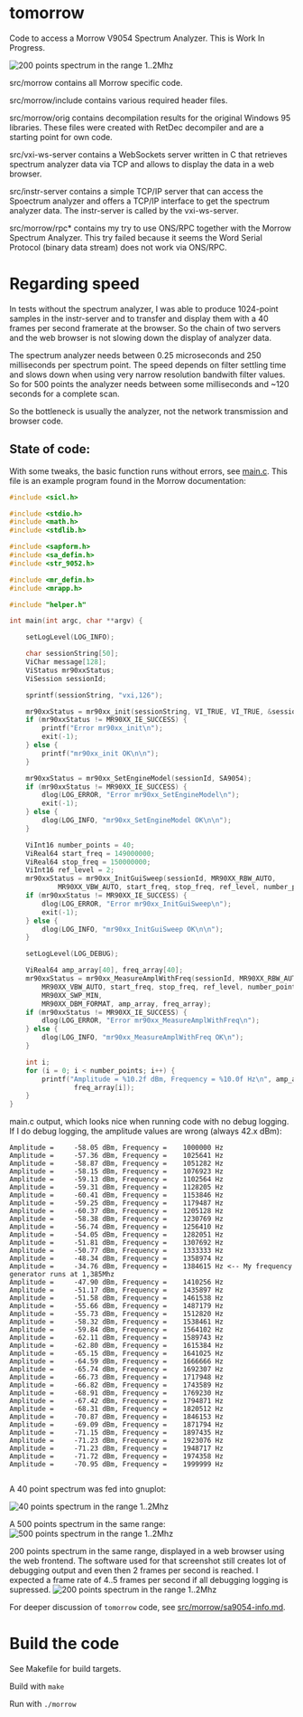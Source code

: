 # tomorrow

Code to access a Morrow V9054 Spectrum Analyzer. This is Work In Progress.

![200 points spectrum in the range 1..2Mhz](doc/browser001.png "200 points spectrum in the range 1..2Mhz, visualized in web browser, refreshed at 2 frames per second")


src/morrow contains all Morrow specific code. 

src/morrow/include contains various required header files.

src/morrow/orig contains decompilation results for the original Windows 95 libraries. These files were created with RetDec decompiler and are a starting point for own code.

src/vxi-ws-server contains a WebSockets server written in C that retrieves spectrum analyzer data via TCP and allows to display the data in a web browser. 

src/instr-server contains a simple TCP/IP server that can access the Spoectrum analyzer and offers a TCP/IP interface to get the spectrum analyzer data. The instr-server is called by the vxi-ws-server.

src/morrow/rpc* contains my try to use ONS/RPC together with the Morrow Spectrum Analyzer. This try failed because it seems the Word Serial Protocol (binary data stream) does not work via ONS/RPC.

# Regarding speed
In tests without the spectrum analyzer, I was able to produce 1024-point samples in the instr-server and to transfer and display them with a 40 frames per second framerate at the browser. So the chain of two servers and the web browser is not slowing down the display of analyzer data. 

The spectrum analyzer needs between 0.25 microseconds and 250 milliseconds per spectrum point. The speed depends on filter settling time and slows down when using very narrow resolution bandwith filter values. So for 500 points the analyzer needs between some milliseconds and ~120 seconds for a complete scan. 

So the bottleneck is usually the analyzer, not the network transmission and browser code.


## State of code:

With some tweaks, the basic function runs without errors, see [main.c](src/morrow/main.c). 
This file is an example program found in the Morrow documentation:

```c
#include <sicl.h>

#include <stdio.h>
#include <math.h>
#include <stdlib.h>

#include <sapform.h>
#include <sa_defin.h>
#include <str_9052.h>

#include <mr_defin.h>
#include <mrapp.h>

#include "helper.h"

int main(int argc, char **argv) {

	setLogLevel(LOG_INFO);

	char sessionString[50];
	ViChar message[128];
	ViStatus mr90xxStatus;
	ViSession sessionId;

	sprintf(sessionString, "vxi,126");

	mr90xxStatus = mr90xx_init(sessionString, VI_TRUE, VI_TRUE, &sessionId);
	if (mr90xxStatus != MR90XX_IE_SUCCESS) {
		printf("Error mr90xx_init\n");
		exit(-1);
	} else {
		printf("mr90xx_init OK\n\n");
	}

	mr90xxStatus = mr90xx_SetEngineModel(sessionId, SA9054);
	if (mr90xxStatus != MR90XX_IE_SUCCESS) {
		dlog(LOG_ERROR, "Error mr90xx_SetEngineModel\n");
		exit(-1);
	} else {
		dlog(LOG_INFO, "mr90xx_SetEngineModel OK\n\n");
	}

	ViInt16 number_points = 40;
	ViReal64 start_freq = 149000000;
	ViReal64 stop_freq = 150000000;
	ViInt16 ref_level = 2;
	mr90xxStatus = mr90xx_InitGuiSweep(sessionId, MR90XX_RBW_AUTO,
			MR90XX_VBW_AUTO, start_freq, stop_freq, ref_level, number_points);
	if (mr90xxStatus != MR90XX_IE_SUCCESS) {
		dlog(LOG_ERROR, "Error mr90xx_InitGuiSweep\n");
		exit(-1);
	} else {
		dlog(LOG_INFO, "mr90xx_InitGuiSweep OK\n\n");
	}

	setLogLevel(LOG_DEBUG);

	ViReal64 amp_array[40], freq_array[40];
	mr90xxStatus = mr90xx_MeasureAmplWithFreq(sessionId, MR90XX_RBW_AUTO,
		MR90XX_VBW_AUTO, start_freq, stop_freq, ref_level, number_points,
		MR90XX_SWP_MIN,
		MR90XX_DBM_FORMAT, amp_array, freq_array);
	if (mr90xxStatus != MR90XX_IE_SUCCESS) {
		dlog(LOG_ERROR, "Error mr90xx_MeasureAmplWithFreq\n");
	} else {
		dlog(LOG_INFO, "mr90xx_MeasureAmplWithFreq OK\n");
	}

	int i;
	for (i = 0; i < number_points; i++) {
		printf("Amplitude = %10.2f dBm, Frequency = %10.0f Hz\n", amp_array[i],
				freq_array[i]);
	}
}

```

main.c output, which looks nice when running code with no debug logging. If I do debug logging,
the amplitude values are wrong (always 42.x dBm):

```
Amplitude =     -58.05 dBm, Frequency =    1000000 Hz
Amplitude =     -57.36 dBm, Frequency =    1025641 Hz
Amplitude =     -58.87 dBm, Frequency =    1051282 Hz
Amplitude =     -58.15 dBm, Frequency =    1076923 Hz
Amplitude =     -59.13 dBm, Frequency =    1102564 Hz
Amplitude =     -59.31 dBm, Frequency =    1128205 Hz
Amplitude =     -60.41 dBm, Frequency =    1153846 Hz
Amplitude =     -59.25 dBm, Frequency =    1179487 Hz
Amplitude =     -60.37 dBm, Frequency =    1205128 Hz
Amplitude =     -58.38 dBm, Frequency =    1230769 Hz
Amplitude =     -56.74 dBm, Frequency =    1256410 Hz
Amplitude =     -54.05 dBm, Frequency =    1282051 Hz
Amplitude =     -51.81 dBm, Frequency =    1307692 Hz
Amplitude =     -50.77 dBm, Frequency =    1333333 Hz
Amplitude =     -48.34 dBm, Frequency =    1358974 Hz
Amplitude =     -34.76 dBm, Frequency =    1384615 Hz <-- My frequency generator runs at 1,385Mhz
Amplitude =     -47.90 dBm, Frequency =    1410256 Hz
Amplitude =     -51.17 dBm, Frequency =    1435897 Hz
Amplitude =     -51.58 dBm, Frequency =    1461538 Hz
Amplitude =     -55.66 dBm, Frequency =    1487179 Hz
Amplitude =     -55.73 dBm, Frequency =    1512820 Hz
Amplitude =     -58.32 dBm, Frequency =    1538461 Hz
Amplitude =     -59.84 dBm, Frequency =    1564102 Hz
Amplitude =     -62.11 dBm, Frequency =    1589743 Hz
Amplitude =     -62.80 dBm, Frequency =    1615384 Hz
Amplitude =     -65.15 dBm, Frequency =    1641025 Hz
Amplitude =     -64.59 dBm, Frequency =    1666666 Hz
Amplitude =     -65.74 dBm, Frequency =    1692307 Hz
Amplitude =     -66.73 dBm, Frequency =    1717948 Hz
Amplitude =     -66.82 dBm, Frequency =    1743589 Hz
Amplitude =     -68.91 dBm, Frequency =    1769230 Hz
Amplitude =     -67.42 dBm, Frequency =    1794871 Hz
Amplitude =     -68.31 dBm, Frequency =    1820512 Hz
Amplitude =     -70.87 dBm, Frequency =    1846153 Hz
Amplitude =     -69.09 dBm, Frequency =    1871794 Hz
Amplitude =     -71.15 dBm, Frequency =    1897435 Hz
Amplitude =     -71.23 dBm, Frequency =    1923076 Hz
Amplitude =     -71.23 dBm, Frequency =    1948717 Hz
Amplitude =     -71.72 dBm, Frequency =    1974358 Hz
Amplitude =     -70.95 dBm, Frequency =    1999999 Hz


```
A 40 point spectrum was fed into gnuplot:

![40 points spectrum in the range 1..2Mhz](doc/spectrum000.png "40 points spectrum in the range 1..2Mhz")

A 500 points spectrum in the same range:
![500 points spectrum in the range 1..2Mhz](doc/spectrum500.png "500 points spectrum in the range 1..2Mhz")

200 points spectrum in the same range, displayed in a web browser using the web frontend. The software used for that screenshot
still creates lot of debugging output and even then 2 frames per second is reached. I expected a frame rate of 4..5 frames per
second if all debugging logging is supressed.
![200 points spectrum in the range 1..2Mhz](doc/browser001.png "200 points spectrum in the range 1..2Mhz, visualized in web browser")


For deeper discussion of `tomorrow` code, see [src/morrow/sa9054-info.md](src/morrow/sa9054-info.md).

# Build the code
See Makefile for build targets.

Build with
	`make`

Run with
	`./morrow`
	
	